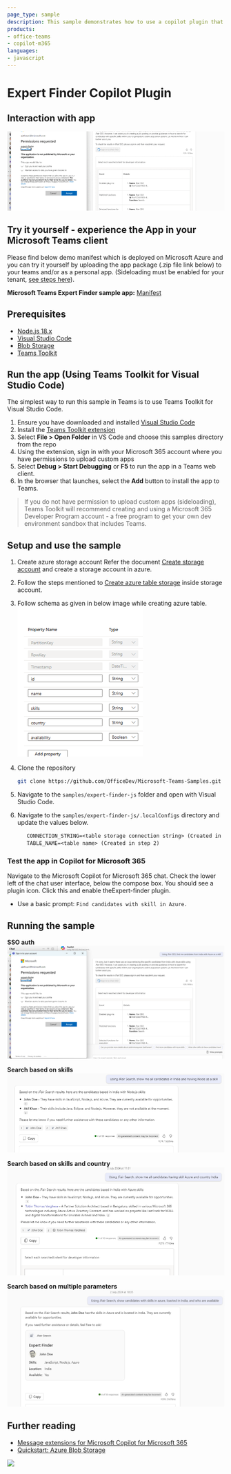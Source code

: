 ```yaml
---
page_type: sample
description: This sample demonstrates how to use a copilot plugin that can be used to search candidates for job. This sample can also be used as a search based messaging extension.
products:
- office-teams
- copilot-m365
languages:
- javascript
---
```


# Expert Finder Copilot Plugin

## Interaction with app

 ![expert-finder-gif](images/expert-finder.gif)

## Try it yourself - experience the App in your Microsoft Teams client
Please find below demo manifest which is deployed on Microsoft Azure and you can try it yourself by uploading the app package (.zip file link below) to your teams and/or as a personal app. (Sideloading must be enabled for your tenant, [see steps here](https://docs.microsoft.com/microsoftteams/platform/concepts/build-and-test/prepare-your-o365-tenant#enable-custom-teams-apps-and-turn-on-custom-app-uploading)).

**Microsoft Teams Expert Finder sample app:** [Manifest](/samples/msgext-doc-compliance-checker/demo-manifest/expert-finder.zip)

## Prerequisites

- [Node.js 18.x](https://nodejs.org/download/release/v18.18.2/)
- [Visual Studio Code](https://code.visualstudio.com/)
- [Blob Storage](https://learn.microsoft.com/en-us/azure/storage/blobs/storage-quickstart-blobs-portal)
- [Teams Toolkit](https://marketplace.visualstudio.com/items?itemName=TeamsDevApp.ms-teams-vscode-extension)

## Run the app (Using Teams Toolkit for Visual Studio Code)

The simplest way to run this sample in Teams is to use Teams Toolkit for Visual Studio Code.

1. Ensure you have downloaded and installed [Visual Studio Code](https://code.visualstudio.com/docs/setup/setup-overview)
1. Install the [Teams Toolkit extension](https://marketplace.visualstudio.com/items?itemName=TeamsDevApp.ms-teams-vscode-extension)
1. Select **File > Open Folder** in VS Code and choose this samples directory from the repo
1. Using the extension, sign in with your Microsoft 365 account where you have permissions to upload custom apps
1. Select **Debug > Start Debugging** or **F5** to run the app in a Teams web client.
1. In the browser that launches, select the **Add** button to install the app to Teams.

> If you do not have permission to upload custom apps (sideloading), Teams Toolkit will recommend creating and using a Microsoft 365 Developer Program account - a free program to get your own dev environment sandbox that includes Teams.

## Setup and use the sample

1) Create azure storage account
   Refer the document [Create storage account]("https://learn.microsoft.com/en-us/azure/storage/common/storage-account-create?tabs=azure-portal") and create a storage account in azure.

2) Follow the steps mentioned to [Create azure table storage]("https://learn.microsoft.com/en-us/azure/storage/tables/table-storage-quickstart-portal") inside storage account.

3) Follow schema as given in below image while creating azure table.
   ![Schema](Images/table-storage-schema.png)

4) Clone the repository

    ```bash
    git clone https://github.com/OfficeDev/Microsoft-Teams-Samples.git
    ```
5) Navigate to the `samples/expert-finder-js` folder and open with Visual Studio Code.

6) Navigate to the `samples/expert-finder-js/.localConfigs` directory and update the values below.

   ```txt
      CONNECTION_STRING=<table storage connection string> (Created in step 2)
      TABLE_NAME=<table name> (Created in step 2)
   ```

### Test the app in Copilot for Microsoft 365
Navigate to the Microsoft Copilot for Microsoft 365 chat. Check the lower left of the chat user interface, below the compose box. You should see a plugin icon. Click this and enable theExpert-finder plugin.

- Use a basic prompt: `Find candidates with skill in Azure.`



## Running the sample

**SSO auth**
![sso-auth](images/copilot-auth.png)

**Search based on skills**
![skills](images/skill-param.png)

**Search based on skills and country**
![skills-country](images/skill-location.png)

**Search based on multiple parameters**
![multi-param](images/multi-param.png)

## Further reading

- [Message extensions for Microsoft Copilot for Microsoft 365](https://learn.microsoft.com/en-us/microsoft-365-copilot/extensibility/overview-message-extension-bot)
- [Quickstart: Azure Blob Storage](https://learn.microsoft.com/azure/storage/blobs/storage-quickstart-blobs-nodejs?tabs=managed-identity%2Croles-azure-portal%2Csign-in-azure-cli)

<img src="https://pnptelemetry.azurewebsites.net/microsoft-teams-samples/samples/expert-finder-js" />
